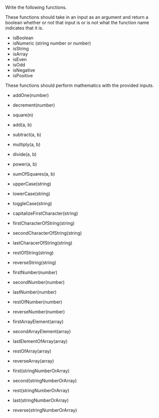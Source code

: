 Write the following functions. 

These functions should take in an input as an argument and return a boolean whether or not that input is or is not what the function name indicates that it is.
- isBoolean
- isNumeric (string number or number)
- isString
- isArray
- isEven
- isOdd
- isNegative
- isPositive

These functions should perform mathematics with the provided inputs.
- addOne(number)
- decrement(number)
- square(n)
- add(a, b)
- subtract(a, b)
- multiply(a, b)
- divide(a, b)
- power(a, b)
- sumOfSquares(a, b)

- upperCase(string)
- lowerCase(string)
- toggleCase(string)
- capitalizeFirstCharacter(string)
- firstCharacterOfString(string)
- secondCharacterOfString(string)
- lastCharacerOfString(string)
- restOfString(string)
- reverseString(string)

- firstNumber(number)
- secondNumber(number)
- lastNumber(number)
- restOfNumber(number)
- reverseNumber(number)
- firstArrayElement(array)
- secondArrayElement(array)
- lastElementOfArray(array)
- restOfArray(array)
- reverseArray(array)
- first(stringNumberOrArray)
- second(stringNumberOrArray)
- rest(stringNumberOrArray)
- last(stringNumberOrArray)
- reverse(stringNumberOrArray)